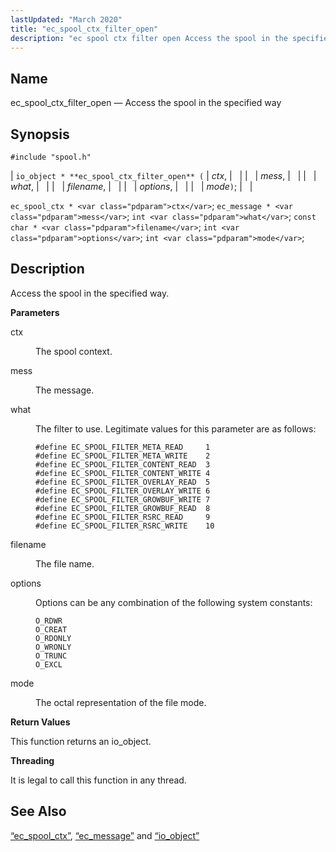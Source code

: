 ```yaml
---
lastUpdated: "March 2020"
title: "ec_spool_ctx_filter_open"
description: "ec spool ctx filter open Access the spool in the specified way io object ec spool ctx filter open ctx mess what filename options mode ec spool ctx ctx ec message mess int what const char filename int options int mode Access the spool in the specified way ctx The..."
---
```


<a name="apis.ec_spool_ctx_filter_open"></a> 
## Name

ec_spool_ctx_filter_open — Access the spool in the specified way

## Synopsis

`#include "spool.h"`

| `io_object * **ec_spool_ctx_filter_open** (` | <var class="pdparam">ctx</var>, |   |
|   | <var class="pdparam">mess</var>, |   |
|   | <var class="pdparam">what</var>, |   |
|   | <var class="pdparam">filename</var>, |   |
|   | <var class="pdparam">options</var>, |   |
|   | <var class="pdparam">mode</var>`)`; |   |

`ec_spool_ctx * <var class="pdparam">ctx</var>`;
`ec_message * <var class="pdparam">mess</var>`;
`int <var class="pdparam">what</var>`;
`const char * <var class="pdparam">filename</var>`;
`int <var class="pdparam">options</var>`;
`int <var class="pdparam">mode</var>`;<a name="idp62320672"></a> 
## Description

Access the spool in the specified way.

**<a name="idp62321888"></a> Parameters**

<dl class="variablelist">

<dt>ctx</dt>

<dd>

The spool context.

</dd>

<dt>mess</dt>

<dd>

The message.

</dd>

<dt>what</dt>

<dd>

The filter to use. Legitimate values for this parameter are as follows:

```
#define EC_SPOOL_FILTER_META_READ     1
#define EC_SPOOL_FILTER_META_WRITE    2
#define EC_SPOOL_FILTER_CONTENT_READ  3
#define EC_SPOOL_FILTER_CONTENT_WRITE 4
#define EC_SPOOL_FILTER_OVERLAY_READ  5
#define EC_SPOOL_FILTER_OVERLAY_WRITE 6
#define EC_SPOOL_FILTER_GROWBUF_WRITE 7
#define EC_SPOOL_FILTER_GROWBUF_READ  8
#define EC_SPOOL_FILTER_RSRC_READ     9
#define EC_SPOOL_FILTER_RSRC_WRITE    10
```
</dd>

<dt>filename</dt>

<dd>

The file name.

</dd>

<dt>options</dt>

<dd>

Options can be any combination of the following system constants:

```
O_RDWR
O_CREAT
O_RDONLY
O_WRONLY
O_TRUNC
O_EXCL
```
</dd>

<dt>mode</dt>

<dd>

The octal representation of the file mode.

</dd>

</dl>

**<a name="idp62336208"></a> Return Values**

This function returns an io_object.

**<a name="idp62337136"></a> Threading**

It is legal to call this function in any thread.

<a name="idp62338240"></a> 
## See Also

[“ec_spool_ctx”](/momentum/3/3-api/structs-ec-spool-ctx), [“ec_message”](/momentum/3/3-api/structs-ec-message) and [“io_object”](/momentum/3/3-api/structs-io-object)